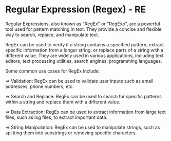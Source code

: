 # Regular Expression (Regex) - RE

Regular Expressions, also known as "RegEx" or "RegExp", are a powerful tool used for pattern matching in text. They provide a concise and flexible way to search, replace, and manipulate text.

RegEx can be used to verify if a string contains a specified pattern, extract specific information from a longer string, or replace parts of a string with a different value. They are widely used in various applications, including text editors, text processing utilities, search engines, programming languages.

Some common use cases for RegEx include:

=> Validation: RegEx can be used to validate user inputs such as email addresses, phone numbers, etc.

=> Search and Replace: RegEx can be used to search for specific patterns within a string and replace them with a different value.

=> Data Extraction: RegEx can be used to extract information from large text files, such as log files, to extract important data.

=> String Manipulation: RegEx can be used to manipulate strings, such as splitting them into substrings or removing specific characters.
